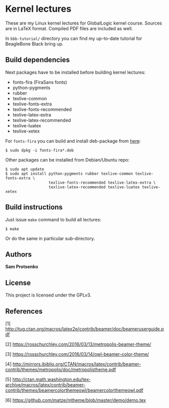 # Kernel lectures

These are my Linux kernel lectures for GlobalLogic kernel course. Sources are
in LaTeX format. Compiled PDF files are included as well.

In `bbb-tutorial/` directory you can find my up-to-date tutorial for BeagleBone
Black bring up.

## Build dependencies

Next packages have to be installed before building kernel lectures:

- fonts-fira (FiraSans fonts)
- python-pygments
- rubber
- texlive-common
- texlive-fonts-extra
- texlive-fonts-recommended
- texlive-latex-extra
- texlive-latex-recommended
- texlive-luatex
- texlive-xetex

For `fonts-fira` you can build and install deb-package from
[here](https://github.com/joe-skb7/pkg-fonts-fira):

```
$ sudo dpkg -i fonts-fira*.deb
```

Other packages can be installed from Debian/Ubuntu repo:

```
$ sudo apt update
$ sudo apt install python-pygments rubber texlive-common texlive-fonts-extra \
                   texlive-fonts-recommended texlive-latex-extra \
                   texlive-latex-recommended texlive-luatex texlive-xetex
```

## Build instructions

Just issue `make` command to build all lectures:

```
$ make
```

Or do the same in particular sub-directory.

## Authors

**Sam Protsenko**

## License

This project is licensed under the GPLv3.

## References

[1] http://tug.ctan.org/macros/latex2e/contrib/beamer/doc/beameruserguide.pdf

[2] https://rosschurchley.com/2016/03/13/metropolis-beamer-theme/

[3] https://rosschurchley.com/2016/03/14/owl-beamer-color-theme/

[4] http://mirrors.ibiblio.org/CTAN/macros/latex/contrib/beamer-contrib/themes/metropolis/doc/metropolistheme.pdf

[5] http://ctan.math.washington.edu/tex-archive/macros/latex/contrib/beamer-contrib/themes/beamercolorthemeowl/beamercolorthemeowl.pdf

[6] https://github.com/matze/mtheme/blob/master/demo/demo.tex
